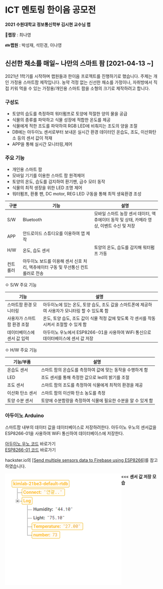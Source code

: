 # ICT 멘토링 한이음 공모전

**2021 수원대학교 정보통신학부 김시현 교수님 랩**

🤱**랩장** : 최나영

👪**랩원** : 박성재, 석민경, 이나영

## 신선한 채소를 매일~ 나만의 스마트 팜 [2021-04-13 ~]

 2021년 1학기를 시작하며 랩원들과 한이음 프로젝트를 진행하기로 했습니다. 주제는 개인 가정용 스마트팜 제작입니다. 농약 걱정 없는 신선한 채소를 가정이나, 자취방에서 직접 키워 먹을 수 있는 가정용/개인용 스마트 팜을 소형의 크기로 제작하려고 합니다.

### 구성도

- 토양의 습도를 측정하여 워터펌프로 토양에 적절한 양의 물을 공급
- 식물의 종류를 파악하고 식물 성장에 적합한 온도를 제공
- 식물에게 적한 조도를 파악하여 RGB LED에 비춰지는 조도의 양을 조절 
- DB에는 아두이노 센서로부터 보내온 실시간 환경 데이터인 온습도, 조도, 이산화탄소 등의 센서 값이 적재
- APP을 통해 실시간 모니터링,제어

### 주요 기능

- 개인용 스마트 팜
- 모바일 기기를 이용한 스마트 팜 원격제어
- 토양의 온도, 습도를 감지하여 환기팬, 급수 모터 동작
- 식물의 최적 생장을 위한 LED 조명 제어
- 워터펌프, 환풍 팬, DC motor, REG LED 구동을 통해 최적 생육환경 조성

| **구분** | **기능**                                                     | **설명**                                                     |
| -------- | ------------------------------------------------------------ | ------------------------------------------------------------ |
| S/W      | Bluetooth                                                    | 모바일 스마트 농장 센서 데이터, 액츄에이터 동작 및 상태, 카메라 영상, 이벤트 수신 및 저장 |
| APP      | 안드로이드 스튜디오를 이용하여 앱 제작                       |                                                              |
| H/W      | 온도, 습도 센서                                              | 토양의 온도, 습도를 감지해 워터펌프 가동                     |
| 컨트롤러 | 아두이노 보드를 이용해 센서 신호 처리,   엑츄에이터 구동 및 무선통신 컨트롤러로 전송 |                                                              |

 

  ㅇ S/W 주요 기능

| **기능**                     | **설명**                                                     |
| ---------------------------- | ------------------------------------------------------------ |
| 스마트팜 환경 모니터링       | 아두이노에 있는 온도, 토양 습도, 조도  값을 스마트폰에 제공하여 사용자가 모니터링 할 수 있도록 함 |
| 사용자가 스마트팜  환경 조절 | 온도, 토양 습도, 조도 값이 식물 적정  값에 맞도록 각 센서를 작동 시켜서 조절할 수 있게 함 |
| 데이터베이스에 센서 값 입력  | 아두이노 우노에서 ESP8266-01을 사용하여 WiFi 통신으로 데이터베이스에 센서 값 저장 |

 

  ㅇ H/W 주요 기능

| **기능/부품**    | **설명**                                                     |
| ---------------- | ------------------------------------------------------------ |
| 온습도 센서      | 스마트 팜의 온습도를 측정하여 값에 맞는 동작을 수행하게 함   |
| LED              | 조도 센서를 통해 측정한 값으로 led의 밝기를 조절             |
| 조도 센서        | 스마트 팜의 조도를 측정하여 식물에게 최적의 환경을 제공      |
| 이산화 탄소 센서 | 스마트 팜의 이산화 탄소 농도를 측정                          |
| 토양 수분 센서   | 토양에 수분함량을 측정하여 식물에 필요한 수분을 알 수 있게 함 |

### 아두이노 Arduino

 스마트팜 내부의 데이터 값을 데이터베이스로 저장하려한다. 아두이노 우노의 센서값을 ESP8266-01을 사용하여 WiFi 통신하여 데이터베이스에 저장한다.
 
 [아두이노 우노 코드](Arduino/Arduino.ino) 바로가기   
 [ESP8266-01 코드](ESP8266/ESP8266.ino) 바로가기

hackster.io의 [[Send multiple sensors data to Firebase using ESP8266]](https://www.hackster.io/pulasthi-nanayakkara/send-multiple-sensors-data-to-firebase-using-esp8266-f2f38b)를 참고하였습니다.

<img src="사진\파이어베이스.png" align="left">

««« **센서 값 저장 모습**

